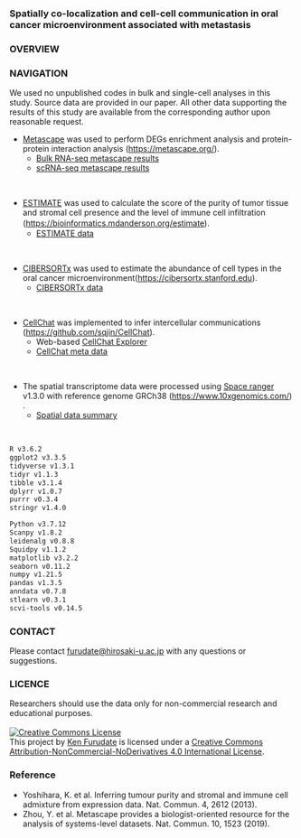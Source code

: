 ### Spatially co-localization and cell-cell communication in oral cancer microenvironment associated with metastasis

### OVERVIEW

### NAVIGATION
We used no unpublished codes in bulk and single-cell analyses in this study. Source data are provided in our paper. All other data supporting the results of this study are available from the corresponding author upon reasonable request.

- [Metascape](https://metascape.org/) was used to perform DEGs enrichment analysis and protein-protein interaction analysis (https://metascape.org/).
  - [Bulk RNA-seq metascape results](/data/bulk_RNAseq_metascape/AnalysisReport.html)
  - [scRNA-seq metascape results](/data/scRNAseq_metascape/AnalysisReport.html)    
<br>

- [ESTIMATE](https://bioinformatics.mdanderson.org/estimate) was used to calculate the score of the purity of tumor tissue and stromal cell presence and the level of immune cell infiltration (https://bioinformatics.mdanderson.org/estimate).　　
  - [ESTIMATE data](/data/estimate/estimate.htm)  
<br>
  
- [CIBERSORTx](https://cibersortx.stanford.edu) was used to estimate the abundance of cell types in the oral cancer microenvironment(https://cibersortx.stanford.edu). 
  - [CIBERSORTx data](/data/cibersortx/Cibersortx.htm)  
<br>

- [CellChat](https://github.com/sqjin/CellChat) was implemented to infer intercellular communications (https://github.com/sqjin/CellChat). 
  - Web-based [CellChat Explorer](http://www.cellchat.org/)
  - [CellChat meta data](data/cellchat/cellchat_meta.data.htm)  
<br>

- The spatial transcriptome data were processed using [Space ranger](https://support.10xgenomics.com/spatial-gene-expression/software/pipelines/latest/what-is-space-ranger) v1.3.0 with reference genome GRCh38 (https://www.10xgenomics.com/) .
    - [Spatial data summary](summary.md)
<br>

```markdown
R v3.6.2
ggplot2 v3.3.5
tidyverse v1.3.1
tidyr v1.1.3
tibble v3.1.4
dplyrr v1.0.7
purrr v0.3.4
stringr v1.4.0

Python v3.7.12
Scanpy v1.8.2
leidenalg v0.8.8
Squidpy v1.1.2
matplotlib v3.2.2
seaborn v0.11.2
numpy v1.21.5
pandas v1.3.5
anndata v0.7.8
stlearn v0.3.1
scvi-tools v0.14.5
```

### CONTACT
Please contact <furudate@hirosaki-u.ac.jp> with any questions or suggestions.
<br>

### LICENCE
Researchers should use the data only for non-commercial research and educational purposes.  
<br>
<a rel="license" href="http://creativecommons.org/licenses/by-nc-nd/4.0/"><img alt="Creative Commons License" style="border-width:0" src="https://i.creativecommons.org/l/by-nc-nd/4.0/88x31.png" /></a><br />This project by <a xmlns:cc="http://creativecommons.org/ns#" href="https://kenflab.github.io/oscc_metastasis/" property="cc:attributionName" rel="cc:attributionURL">Ken Furudate</a> is licensed under a <a rel="license" href="http://creativecommons.org/licenses/by-nc-nd/4.0/">Creative Commons Attribution-NonCommercial-NoDerivatives 4.0 International License</a>.
<br>

### Reference
- Yoshihara, K. et al. Inferring tumour purity and stromal and immune cell admixture from expression data. Nat. Commun. 4, 2612 (2013).
- Zhou, Y. et al. Metascape provides a biologist-oriented resource for the analysis of systems-level datasets. Nat. Commun. 10, 1523 (2019).
